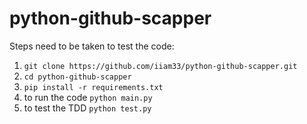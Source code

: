 # python-github-scapper

Steps need to be taken to test the code:
1. ```git clone https://github.com/iiam33/python-github-scapper.git```
2. ```cd python-github-scapper```
3. ```pip install -r requirements.txt```
4. to run the code ```python main.py```
5. to test the TDD ```python test.py```
